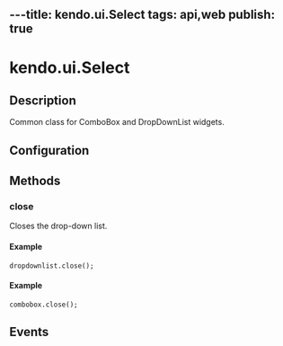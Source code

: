 ---title: kendo.ui.Select
tags: api,web
publish: true
---
# kendo.ui.Select

## Description



Common class for ComboBox and DropDownList widgets.

## Configuration

## Methods

### close

Closes the drop-down list.

#### Example

    dropdownlist.close();

#### Example

    combobox.close();

## Events